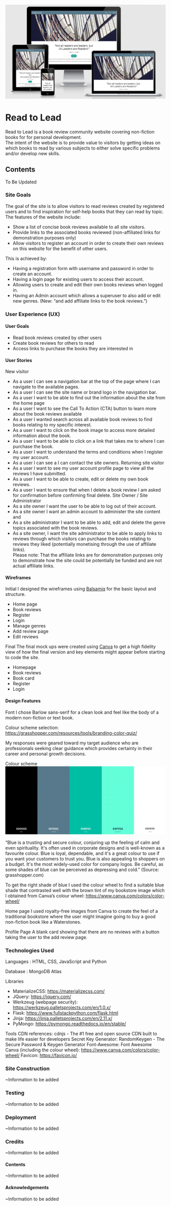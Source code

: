 ![Am I responsive image](https://github.com/DanteHealy/reader-to-leader/blob/master/static/images/amIresponsive.GIF)

# Read to Lead 

Read to Lead is a book review community website covering non-fiction books for for personal development.  
The intent of the website is to provide value to visitors by getting ideas on which books to read by various subjects to 
either solve specific problems and/or develop new skills. 


## Contents

To Be Updated



### Site Goals

The goal of the site is to allow visitors to read reviews created by registered users and to find inspiration for self-help books that they can read by topic. 
The features of the website include: 
-	Show a list of concise book reviews available to all site visitors. 
-	Provide links to the associated books reviewed (non-affiliated links for demonstration purposes only)
-	Allow visitors to register an account in order to create their own reviews on this website for the benefit of other users. 

This is achieved by: 
-	Having a registration form with username and password in order to create an account. 
-	Having a login page for existing users to access their account. 
-	Allowing users to create and edit their own books reviews when logged in. 
-	Having an Admin account which allows a superuser to also add or edit new genres. (New: “and add affiliate links to the book reviews.”) 


### User Experience (UX)

#### User Goals
-	Read book reviews created by other users 
-	Create book reviews for others to read 
-	Access links to purchase the books they are interested in


#### User Stories
New visitor
-	As a user I can see a navigation bar at the top of the page where I can navigate to the available pages. 
-	As a user I can see the site name or brand logo in the navigation bar. 
-	As a user I want to be able to find out the information about the site from the home page 
-	As a user I want to see the Call To Action (CTA) button to learn more about the book reviews available 
-	As a user I wanted search across all available book reviews to find books relating to my specific interest. 
-	As a user I want to click on the book image to access more detailed information about the book. 
-	As a user I want to be able to click on a link that takes me to where I can purchase the book. 
-	As a user I want to understand the terms and conditions when I register my user account. 
-	As a user I can see a I can contact the site owners. 
Returning site visitor
-	As a user I want to see my user account profile page to view all the reviews I have submitted. 
-	As a user I want to be able to create, edit or delete my own book reviews. 
-	As a user I want to ensure that when I delete a book review I am asked for confirmation before confirming final delete. 
Site Owner / Site Administrator
-	As a site owner I want the user to be able to log out of their account. 
-	As a site owner I want an admin account to administer the site content and
-	As a site administrator I want to be able to add, edit and delete the genre topics associated with the book reviews. 
-	As a site owner, I want the site administrator to be able to apply links to reviews through which visitors can purchase the books relating to reviews they liked (potentially monetising through the use of affiliate links).                                                                                                                              
Please note: That the affiliate links are for demonstration purposes only to demonstrate how the site could be potentially be funded and are not actual affiliate links. 


#### Wireframes

Initial
I designed the wireframes using [Balsamiq](../static/documents/ms3-book-review-wireframes.pdf) for the basic layout and structure. 
-	Home page 
-	Book reviews 
-	Register
-	Login 
-	Manage genres
-	Add review page 
-	Edit reviews 

Final 
The final mock ups were created using [Canva](../static/documents/milestone-3-canva-mockup.pdf) to get a high fidelity view of how the final 
version and key elements might appear before starting to code the site. 
-	Homepage
-	Book reviews 
-	Book card 
-	Register
-	Login


#### Design Features 

Font
I chose Barlow sans-serif for a clean look and feel like the body of a modern non-fiction or text book. 

Colour scheme selection: 
https://grasshopper.com/resources/tools/branding-color-quiz/

My responses were geared toward my target audience who are professionals seeking clear guidance which provides certainty in their career and personal growth decisions. 

Colour scheme
![color scheme](https://github.com/DanteHealy/reader-to-leader/blob/master/static/images/colors.gif)

“Blue is a trusting and secure colour, conjuring up the feeling of calm and even spirituality. 
It's often used in corporate designs and is well-known as a favourite colour. Blue is loyal, dependable, 
and it's a great colour to use if you want your customers to trust you. 
Blue is also appealing to shoppers on a budget. It's the most widely-used color for company logos. 
Be careful, as some shades of blue can be perceived as depressing and cold.” (Source: grasshopper.com) 

To get the right shade of blue I used the colour wheel to find a suitable blue shade that contrasted well with the brown tint of my bookstore image 
which I obtained from Canva’s colour wheel: 
https://www.canva.com/colors/color-wheel/


Home page
I used royalty-free images from Canva to create the feel of a traditional bookstore where the user might imagine going to buy a good non-fiction book like a Waterstones. 





Profile Page
A blank card showing that there are no reviews with a button taking the user to the add review page. 


### Technologies Used

Languages : HTML, CSS, JavaScript and Python  

Database : MongoDB Atlas

Libraries
-	MaterializeCSS: https://materializecss.com/
-	JQuery: https://jquery.com/
-	Werkzeug (webpage security): https://werkzeug.palletsprojects.com/en/1.0.x/ 
-	Flask: https://www.fullstackpython.com/flask.html
-	Jinja: https://jinja.palletsprojects.com/en/2.11.x/
-	PyMongo: https://pymongo.readthedocs.io/en/stable/


Tools 
CDN references: cdnjs - The #1 free and open source CDN built to make life easier for developers
Secret Key Generator:  RandomKeygen - The Secure Password & Keygen Generator
Font-Awesome: Font Awesome
Canva (including the colour wheel): https://www.canva.com/colors/color-wheel/
Favicon: https://favicon.io/


### Site Construction 

~Information to be added 



### Testing 

~Information to be added 



### Deployment 

~Information to be added 



### Credits 

~Information to be added 



#### Contents

~Information to be added 



#### Acknowledgements

~Information to be added 
















